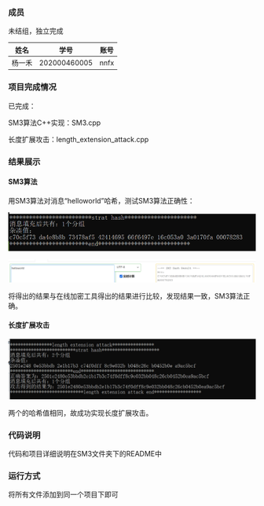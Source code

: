 ### 成员

未结组，独立完成

| 姓名   | 学号         | 账号 |
| ------ | ------------ | ---- |
| 杨一禾 | 202000460005 | nnfx |

### 项目完成情况

已完成：

SM3算法C++实现：SM3.cpp

长度扩展攻击：length_extension_attack.cpp



### 结果展示

#### SM3算法

用SM3算法对消息“helloworld”哈希，测试SM3算法正确性：

![image-20220730171410274](image-20220730171410274.png)


![image-20220730171536876](image-20220730171536876.png)

将得出的结果与在线加密工具得出的结果进行比较，发现结果一致，SM3算法正确。

#### 

#### 长度扩展攻击

![image-20220731003540632](image-20220731003540632.png)

两个的哈希值相同，故成功实现长度扩展攻击。

### 代码说明

代码和项目详细说明在SM3文件夹下的README中

### 运行方式

将所有文件添加到同一个项目下即可





